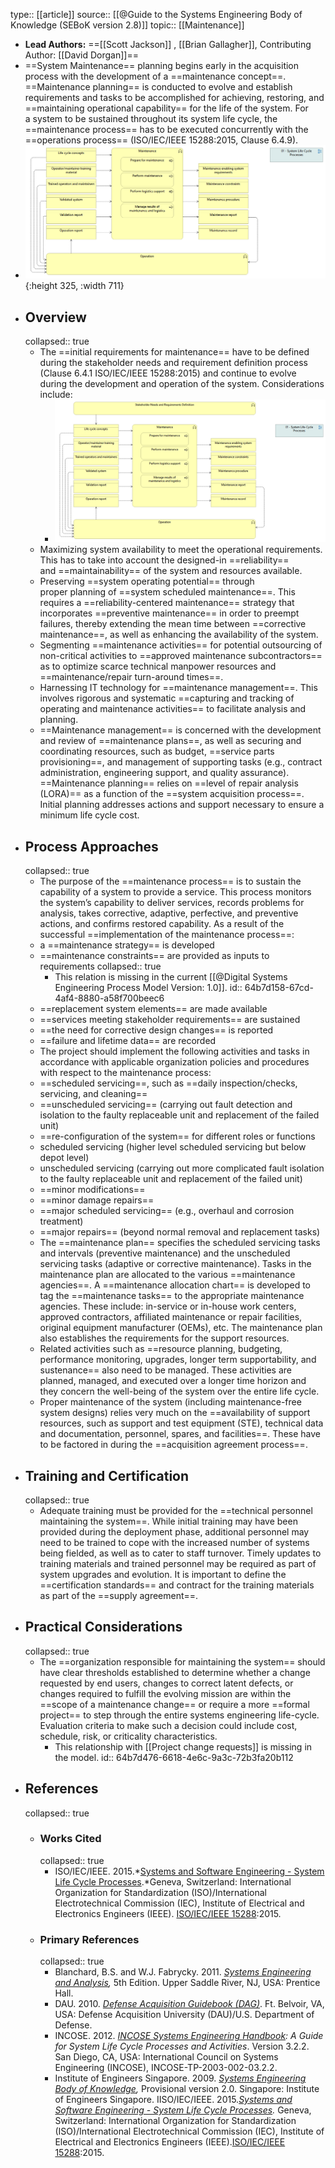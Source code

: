 type:: [[article]]
source:: [[@Guide to the Systems Engineering Body of Knowledge (SEBoK version 2.8)]]
topic:: [[Maintenance]]

- **Lead Authors:** ==[[Scott Jackson]] , [[Brian Gallagher]], Contributing Author: [[David Dorgan]]==
- ==System Maintenance== planning begins early in the acquisition process with the development of a ==maintenance concept==. ==Maintenance planning== is conducted to evolve and establish requirements and tasks to be accomplished for achieving, restoring, and ==maintaining operational capability== for the life of the system. For a system to be sustained throughout its system life cycle, the ==maintenance process== has to be executed concurrently with the ==operations process== (ISO/IEC/IEEE 15288:2015, Clause 6.4.9).
- ![image.png](../assets/image_1689762871422_0.png){:height 325, :width 711}
- ## Overview
  collapsed:: true
	- The ==initial requirements for maintenance== have to be defined during the stakeholder needs and requirement definition process (Clause 6.4.1 ISO/IEC/IEEE 15288:2015) and continue to evolve during the development and operation of the system. Considerations include:
		- ![image.png](../assets/image_1689763274010_0.png)
	- Maximizing system availability to meet the operational requirements. This has to take into account the designed-in ==reliability== and ==maintainability== of the system and resources available.
	- Preserving ==system operating potential== through proper planning of ==system scheduled maintenance==. This requires a ==reliability-centered maintenance== strategy that incorporates ==preventive maintenance== in order to preempt failures, thereby extending the mean time between ==corrective maintenance==, as well as enhancing the availability of the system.
	- Segmenting ==maintenance activities== for potential outsourcing of non-critical activities to ==approved maintenance subcontractors== as to optimize scarce technical manpower resources and ==maintenance/repair turn-around times==.
	- Harnessing IT technology for ==maintenance management==. This involves rigorous and systematic ==capturing and tracking of operating and maintenance activities== to facilitate analysis and planning.
	- ==Maintenance management== is concerned with the development and review of ==maintenance plans==, as well as securing and coordinating resources, such as budget, ==service parts provisioning==, and management of supporting tasks (e.g., contract administration, engineering support, and quality assurance). ==Maintenance planning== relies on ==level of repair analysis (LORA)== as a function of the ==system acquisition process==. Initial planning addresses actions and support necessary to ensure a minimum life cycle cost.
- ## Process Approaches
  collapsed:: true
	- The purpose of the ==maintenance process== is to sustain the capability of a system to provide a service. This process monitors the system’s capability to deliver services, records problems for analysis, takes corrective, adaptive, perfective, and preventive actions, and confirms restored capability. As a result of the successful ==implementation of the maintenance process==:
	- a ==maintenance strategy== is developed
	- ==maintenance constraints== are provided as inputs to requirements
	  collapsed:: true
		- This relation is missing in the current [[@Digital Systems Engineering Process Model Version: 1.0]].
		  id:: 64b7d158-67cd-4af4-8880-a58f700beec6
	- ==replacement system elements== are made available
	- ==services meeting stakeholder requirements== are sustained
	- ==the need for corrective design changes== is reported
	- ==failure and lifetime data== are recorded
	- The project should implement the following activities and tasks in accordance with applicable organization policies and procedures with respect to the maintenance process:
	- ==scheduled servicing==, such as ==daily inspection/checks, servicing, and cleaning==
	- ==unscheduled servicing== (carrying out fault detection and isolation to the faulty replaceable unit and replacement of the failed unit)
	- ==re-configuration of the system== for different roles or functions
	- scheduled servicing (higher level scheduled servicing but below depot level)
	- unscheduled servicing (carrying out more complicated fault isolation to the faulty replaceable unit and replacement of the failed unit)
	- ==minor modifications==
	- ==minor damage repairs==
	- ==major scheduled servicing== (e.g., overhaul and corrosion treatment)
	- ==major repairs== (beyond normal removal and replacement tasks)
	- The ==maintenance plan== specifies the scheduled servicing tasks and intervals (preventive maintenance) and the unscheduled servicing tasks (adaptive or corrective maintenance). Tasks in the maintenance plan are allocated to the various ==maintenance agencies==. A ==maintenance allocation chart== is developed to tag the ==maintenance tasks== to the appropriate maintenance agencies. These include: in-service or in-house work centers, approved contractors, affiliated maintenance or repair facilities, original equipment manufacturer (OEMs), etc. The maintenance plan also establishes the requirements for the support resources.
	- Related activities such as ==resource planning, budgeting, performance monitoring, upgrades, longer term supportability, and sustenance== also need to be managed. These activities are planned, managed, and executed over a longer time horizon and they concern the well-being of the system over the entire life cycle.
	- Proper maintenance of the system (including maintenance-free system designs) relies very much on the ==availability of support resources, such as support and test equipment (STE), technical data and documentation, personnel, spares, and facilities==. These have to be factored in during the ==acquisition agreement process==.
- ## Training and Certification
  collapsed:: true
	- Adequate training must be provided for the ==technical personnel maintaining the system==. While initial training may have been provided during the deployment phase, additional personnel may need to be trained to cope with the increased number of systems being fielded, as well as to cater to staff turnover. Timely updates to training materials and trained personnel may be required as part of system upgrades and evolution. It is important to define the ==certification standards== and contract for the training materials as part of the ==supply agreement==.
- ## Practical Considerations
  collapsed:: true
	- The ==organization responsible for maintaining the system== should have clear thresholds established to determine whether a change requested by end users, changes to correct latent defects, or changes required to fulfill the evolving mission are within the ==scope of a maintenance change== or require a more ==formal project== to step through the entire systems engineering life-cycle. Evaluation criteria to make such a decision could include cost, schedule, risk, or criticality characteristics.
		- This relationship with [[Project change requests]] is missing in the model.
		  id:: 64b7d476-6618-4e6c-9a3c-72b3fa20b112
- ## References
  collapsed:: true
	- ### Works Cited
	  collapsed:: true
		- ISO/IEC/IEEE. 2015.*[Systems and Software Engineering - System Life Cycle Processes](https://sebokwiki.org/wiki/ISO/IEC/IEEE_15288).*Geneva, Switzerland: International Organization for Standardization (ISO)/International Electrotechnical Commission (IEC), Institute of Electrical and Electronics Engineers (IEEE). [ISO/IEC/IEEE 15288](https://sebokwiki.org/wiki/ISO/IEC/IEEE_15288):2015.
	- ### Primary References
	  collapsed:: true
		- Blanchard, B.S. and W.J. Fabrycky. 2011. *[Systems Engineering and Analysis](https://sebokwiki.org/wiki/Systems_Engineering_and_Analysis),* 5th Edition. Upper Saddle River, NJ, USA: Prentice Hall.
		- DAU. 2010. *[Defense Acquisition Guidebook (DAG)](https://sebokwiki.org/wiki/Defense_Acquisition_Guidebook_(DAG))*. Ft. Belvoir, VA, USA: Defense Acquisition University (DAU)/U.S. Department of Defense.
		- INCOSE. 2012. *[INCOSE Systems Engineering Handbook](https://sebokwiki.org/wiki/INCOSE_Systems_Engineering_Handbook): A Guide for System Life Cycle Processes and Activities*. Version 3.2.2. San Diego, CA, USA: International Council on Systems Engineering (INCOSE), INCOSE-TP-2003-002-03.2.2.
		- Institute of Engineers Singapore. 2009. *[Systems Engineering Body of Knowledge](https://sebokwiki.org/wiki/Systems_Engineering_Body_of_Knowledge_(Singapore)),* Provisional version 2.0. Singapore: Institute of Engineers Singapore.
		  IISO/IEC/IEEE. 2015.*[Systems and Software Engineering - System Life Cycle Processes](https://sebokwiki.org/wiki/ISO/IEC/IEEE_15288).* Geneva, Switzerland: International Organization for Standardization (ISO)/International Electrotechnical Commission (IEC), Institute of Electrical and Electronics Engineers (IEEE).[ISO/IEC/IEEE 15288](https://sebokwiki.org/wiki/ISO/IEC/IEEE_15288):2015.